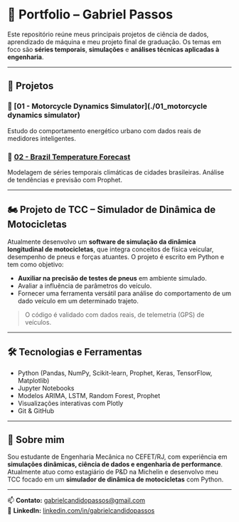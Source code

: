 # 🧠  Portfolio – Gabriel Passos

Este repositório reúne meus principais projetos de ciência de dados, aprendizado de máquina e meu projeto final de graduação. Os temas em foco são **séries temporais**, **simulações** e **análises técnicas aplicadas à engenharia**.


---

## 📂 Projetos

### 🔸 [01 - Motorcycle Dynamics Simulator](./01_motorcycle dynamics simulator)
Estudo do comportamento energético urbano com dados reais de medidores inteligentes.

### 🔸 [02 - Brazil Temperature Forecast](./brazilian-temperature-forecast)
Modelagem de séries temporais climáticas de cidades brasileiras. Análise de tendências e previsão com Prophet.

---

## 🏍️ Projeto de TCC – Simulador de Dinâmica de Motocicletas

Atualmente desenvolvo um **software de simulação da dinâmica longitudinal de motocicletas**, que integra conceitos de física veicular, desempenho de pneus e forças atuantes. O projeto é escrito em Python e tem como objetivo:

- **Auxiliar na precisão de testes de pneus** em ambiente simulado.
- Avaliar a influência de parâmetros do veículo.
- Fornecer uma ferramenta versátil para análise do comportamento de um dado veículo em um determinado trajeto.

> O código é validado com dados reais, de telemetria (GPS) de veículos.

---

## 🛠️ Tecnologias e Ferramentas
- Python (Pandas, NumPy, Scikit-learn, Prophet, Keras, TensorFlow, Matplotlib)
- Jupyter Notebooks
- Modelos ARIMA, LSTM, Random Forest, Prophet
- Visualizações interativas com Plotly
- Git & GitHub

---

## 📌 Sobre mim

Sou estudante de Engenharia Mecânica no CEFET/RJ, com experiência em **simulações dinâmicas, ciência de dados e engenharia de performance**. Atualmente atuo como estagiário de P&D na Michelin e desenvolvo meu TCC focado em um **simulador de dinâmica de motocicletas** com Python.

---

📫 **Contato:** [gabrielcandidopassos@gmail.com](mailto:gabrielcandidopassos@gmail.com)  
🔗 **LinkedIn:** [linkedin.com/in/gabrielcandidopassos](https://www.linkedin.com/in/gabriel-c%C3%A2ndido-passos-87ab321b4/)
